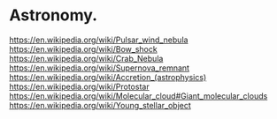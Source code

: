 # Astronomy.
https://en.wikipedia.org/wiki/Pulsar_wind_nebula https://en.wikipedia.org/wiki/Bow_shock https://en.wikipedia.org/wiki/Crab_Nebula https://en.wikipedia.org/wiki/Supernova_remnant https://en.wikipedia.org/wiki/Accretion_(astrophysics) https://en.wikipedia.org/wiki/Protostar https://en.wikipedia.org/wiki/Molecular_cloud#Giant_molecular_clouds https://en.wikipedia.org/wiki/Young_stellar_object
